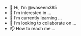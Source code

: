- 👋 Hi, I’m @waseem385
- 👀 I’m interested in ...
- 🌱 I’m currently learning ...
- 💞️ I’m looking to collaborate on ...
- 📫 How to reach me ...

<!---
waseem385/waseem385 is a ✨ special ✨ repository because its `README.md` (this file) appears on your GitHub profile.
You can click the Preview link to take a look at your changes.
--->
